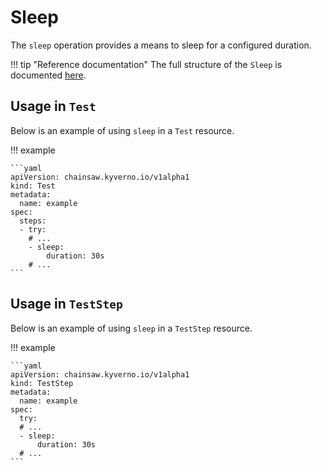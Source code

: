 # Sleep

The `sleep` operation provides a means to sleep for a configured duration.

!!! tip "Reference documentation"
    The full structure of the `Sleep` is documented [here](../apis/chainsaw.v1alpha1.md#chainsaw-kyverno-io-v1alpha1-Sleep).

## Usage in `Test`

Below is an example of using `sleep` in a `Test` resource.

!!! example

    ```yaml
    apiVersion: chainsaw.kyverno.io/v1alpha1
    kind: Test
    metadata:
      name: example
    spec:
      steps:
      - try:
        # ...
        - sleep:
            duration: 30s
        # ...
    ```

## Usage in `TestStep`

Below is an example of using `sleep` in a `TestStep` resource.

!!! example

    ```yaml
    apiVersion: chainsaw.kyverno.io/v1alpha1
    kind: TestStep
    metadata:
      name: example
    spec:
      try:
      # ...
      - sleep:
          duration: 30s
      # ...
    ```
